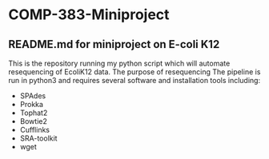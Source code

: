 # COMP-383-Miniproject
## README.md for miniproject on E-coli K12

This is the repository running my python script which will automate resequencing of EcoliK12 data. The purpose of resequencing The pipeline is run in python3 and requires several software and installation tools including: 
* SPAdes
* Prokka
* Tophat2 
* Bowtie2
* Cufflinks 
* SRA-toolkit
* wget

